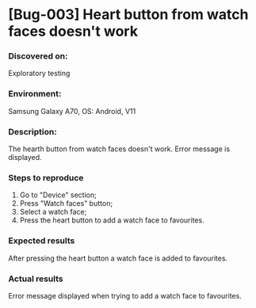 # **[Bug-003] Heart button from watch faces doesn't work**

### **Discovered on:**

Exploratory testing

### **Environment:**

Samsung Galaxy A70, OS: Android, V11

### **Description:**

The hearth button from watch faces doesn't work. Error message is displayed.

### **Steps to reproduce**

1. Go to "Device" section;
2. Press "Watch faces" button;
3. Select a watch face;
4. Press the heart button to add a watch face to favourites.

### **Expected results**

After pressing the heart button a watch face is added to favourites.

### **Actual results**

Error message displayed when trying to add a watch face to favourites.
